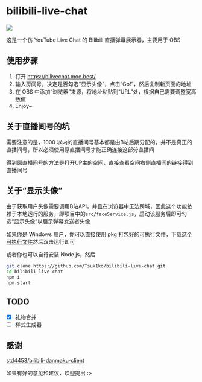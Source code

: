 # bilibili-live-chat
![](https://i.loli.net/2019/02/13/5c638e21ad91a.gif)

这是一个仿 YouTube Live Chat 的 Bilibili 直播弹幕展示器，主要用于 OBS

## 使用步骤
1. 打开 https://bilivechat.moe.best/
2. 输入房间号，决定是否勾选“显示头像”，点击“Go!”，然后复制新页面的地址
3. 在 OBS 中添加“浏览器”来源，将地址粘贴到“URL”处，根据自己需要调整宽高数值
4. Enjoy~

## 关于直播间号的坑
需要注意的是，1000 以内的直播间号基本都是由B站后期分配的，并不是真正的直播间号，所以必须使用原直播间号才能正确连接这部分直播间

得到原直播间号的方法是打开UP主的空间，直接查看空间右侧直播间的链接得到直播间号

## 关于“显示头像”
由于获取用户头像需要调用B站API，并且在浏览器中无法跨域，因此这个功能依赖于本地运行的服务，即项目中的`src/faceService.js`，启动该服务后即可勾选“显示头像”以展示弹幕发送者头像

如果你是 Windows 用户，你可以直接使用 pkg 打包好的可执行文件，下载[这个可执行文件](https://github.com/Tsuk1ko/bilibili-live-chat/releases/download/v1.0.0/faceService.exe)然后双击运行即可

或者你也可以自行安装 Node.js，然后
```bash
git clone https://github.com/Tsuk1ko/bilibili-live-chat.git
cd bilibili-live-chat
npm i
npm start
```

## TODO
- [x] 礼物合并
- [ ] 样式生成器

## 感谢
[std4453/bilibili-danmaku-client](https://github.com/std4453/bilibili-danmaku-client)

如果有好的意见和建议，欢迎提出 :>
